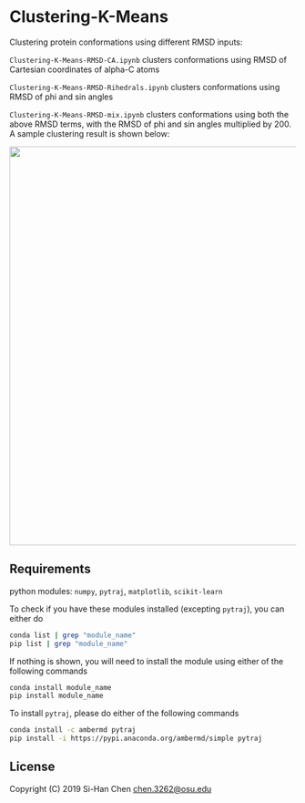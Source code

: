 # Clustering-K-Means
Clustering protein conformations using different RMSD inputs:

```Clustering-K-Means-RMSD-CA.ipynb``` clusters conformations using RMSD of Cartesian coordinates of alpha-C atoms

```Clustering-K-Means-RMSD-Rihedrals.ipynb``` clusters conformations using RMSD of phi and sin angles

```Clustering-K-Means-RMSD-mix.ipynb``` clusters conformations using both the above RMSD terms, with the RMSD of phi and sin angles multiplied by 200. A sample clustering result is shown below:

<img src ="https://github.com/chen3262/Clustering-K-Means/blob/master/K-means.png" width="700">

## Requirements
python modules: ```numpy```, ```pytraj```, ```matplotlib```, ```scikit-learn```

To check if you have these modules installed (excepting ```pytraj```), you can either do
```bash
conda list | grep "module_name"
pip list | grep "module_name"
```
If nothing is shown, you will need to install the module using either of the following commands
```bash
conda install module_name
pip install module_name
```
To install ```pytraj```, please do either of the following commands
```bash
conda install -c ambermd pytraj
pip install -i https://pypi.anaconda.org/ambermd/simple pytraj
```

## License

Copyright (C) 2019 Si-Han Chen chen.3262@osu.edu
